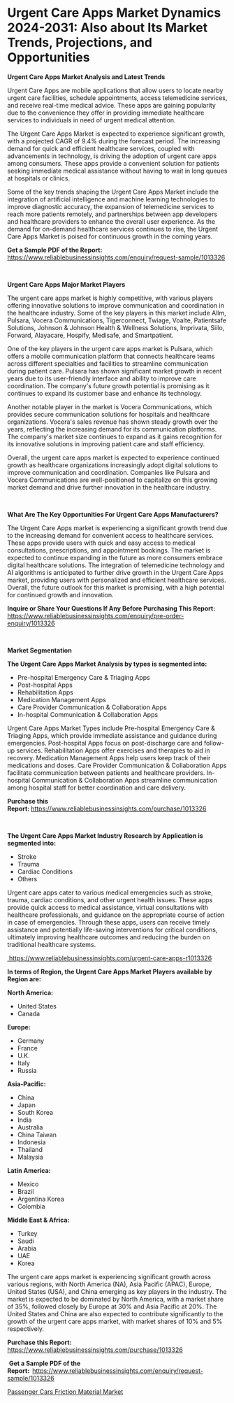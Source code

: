 <p><h1>Urgent Care Apps Market Dynamics 2024-2031: Also about Its Market Trends, Projections, and Opportunities</h1></p><p><strong>Urgent Care Apps Market Analysis and Latest Trends</strong></p>
<p><p>Urgent Care Apps are mobile applications that allow users to locate nearby urgent care facilities, schedule appointments, access telemedicine services, and receive real-time medical advice. These apps are gaining popularity due to the convenience they offer in providing immediate healthcare services to individuals in need of urgent medical attention.</p><p>The Urgent Care Apps Market is expected to experience significant growth, with a projected CAGR of 9.4% during the forecast period. The increasing demand for quick and efficient healthcare services, coupled with advancements in technology, is driving the adoption of urgent care apps among consumers. These apps provide a convenient solution for patients seeking immediate medical assistance without having to wait in long queues at hospitals or clinics.</p><p>Some of the key trends shaping the Urgent Care Apps Market include the integration of artificial intelligence and machine learning technologies to improve diagnostic accuracy, the expansion of telemedicine services to reach more patients remotely, and partnerships between app developers and healthcare providers to enhance the overall user experience. As the demand for on-demand healthcare services continues to rise, the Urgent Care Apps Market is poised for continuous growth in the coming years.</p></p>
<p><strong>Get a Sample PDF of the Report:&nbsp;</strong> <a href="https://www.reliablebusinessinsights.com/enquiry/request-sample/1013326">https://www.reliablebusinessinsights.com/enquiry/request-sample/1013326</a></p>
<p>&nbsp;</p>
<p><strong>Urgent Care Apps Major Market Players</strong></p>
<p><p>The urgent care apps market is highly competitive, with various players offering innovative solutions to improve communication and coordination in the healthcare industry. Some of the key players in this market include Allm, Pulsara, Vocera Communications, Tigerconnect, Twiage, Voalte, Patientsafe Solutions, Johnson & Johnson Health & Wellness Solutions, Imprivata, Siilo, Forward, Alayacare, Hospify, Medisafe, and Smartpatient.</p><p>One of the key players in the urgent care apps market is Pulsara, which offers a mobile communication platform that connects healthcare teams across different specialties and facilities to streamline communication during patient care. Pulsara has shown significant market growth in recent years due to its user-friendly interface and ability to improve care coordination. The company's future growth potential is promising as it continues to expand its customer base and enhance its technology.</p><p>Another notable player in the market is Vocera Communications, which provides secure communication solutions for hospitals and healthcare organizations. Vocera's sales revenue has shown steady growth over the years, reflecting the increasing demand for its communication platforms. The company's market size continues to expand as it gains recognition for its innovative solutions in improving patient care and staff efficiency.</p><p>Overall, the urgent care apps market is expected to experience continued growth as healthcare organizations increasingly adopt digital solutions to improve communication and coordination. Companies like Pulsara and Vocera Communications are well-positioned to capitalize on this growing market demand and drive further innovation in the healthcare industry.</p></p>
<p>&nbsp;</p>
<p><strong>What Are The Key Opportunities For Urgent Care Apps Manufacturers?</strong></p>
<p><p>The Urgent Care Apps market is experiencing a significant growth trend due to the increasing demand for convenient access to healthcare services. These apps provide users with quick and easy access to medical consultations, prescriptions, and appointment bookings. The market is expected to continue expanding in the future as more consumers embrace digital healthcare solutions. The integration of telemedicine technology and AI algorithms is anticipated to further drive growth in the Urgent Care Apps market, providing users with personalized and efficient healthcare services. Overall, the future outlook for this market is promising, with a high potential for continued growth and innovation.</p></p>
<p><strong>Inquire or Share Your Questions If Any Before Purchasing This Report:</strong> <a href="https://www.reliablebusinessinsights.com/enquiry/pre-order-enquiry/1013326">https://www.reliablebusinessinsights.com/enquiry/pre-order-enquiry/1013326</a></p>
<p>&nbsp;</p>
<p><strong>Market Segmentation</strong></p>
<p><strong>The Urgent Care Apps Market Analysis by types is segmented into:</strong></p>
<p><ul><li>Pre-hospital Emergency Care & Triaging Apps</li><li>Post-hospital Apps</li><li>Rehabilitation Apps</li><li>Medication Management Apps</li><li>Care Provider Communication & Collaboration Apps</li><li>In-hospital Communication & Collaboration Apps</li></ul></p>
<p><p>Urgent Care Apps Market Types include Pre-hospital Emergency Care & Triaging Apps, which provide immediate assistance and guidance during emergencies. Post-hospital Apps focus on post-discharge care and follow-up services. Rehabilitation Apps offer exercises and therapies to aid in recovery. Medication Management Apps help users keep track of their medications and doses. Care Provider Communication & Collaboration Apps facilitate communication between patients and healthcare providers. In-hospital Communication & Collaboration Apps streamline communication among hospital staff for better coordination and care delivery.</p></p>
<p><strong>Purchase this Report:&nbsp;</strong><a href="https://www.reliablebusinessinsights.com/purchase/1013326">https://www.reliablebusinessinsights.com/purchase/1013326</a></p>
<p>&nbsp;</p>
<p><strong>The Urgent Care Apps Market Industry Research by Application is segmented into:</strong></p>
<p><ul><li>Stroke</li><li>Trauma</li><li>Cardiac Conditions</li><li>Others</li></ul></p>
<p><p>Urgent care apps cater to various medical emergencies such as stroke, trauma, cardiac conditions, and other urgent health issues. These apps provide quick access to medical assistance, virtual consultations with healthcare professionals, and guidance on the appropriate course of action in case of emergencies. Through these apps, users can receive timely assistance and potentially life-saving interventions for critical conditions, ultimately improving healthcare outcomes and reducing the burden on traditional healthcare systems.</p></p>
<p><a href="https://www.reliablebusinessinsights.com/urgent-care-apps-r1013326">&nbsp;https://www.reliablebusinessinsights.com/urgent-care-apps-r1013326</a></p>
<p><strong>In terms of Region, the Urgent Care Apps Market Players available by Region are:</strong></p>
<p>
    <p> <strong> North America: </strong>
        <ul>
            <li>United States</li>
            <li>Canada</li>
        </ul>
        </p> 
    <p> <strong> Europe: </strong>
        <ul>
            <li>Germany</li>
            <li>France</li>
            <li>U.K.</li>
            <li>Italy</li>
            <li>Russia</li>
        </ul>
        </p> 
    <p> <strong> Asia-Pacific: </strong>
        <ul>
            <li>China</li>
            <li>Japan</li>
            <li>South Korea</li>
            <li>India</li>
            <li>Australia</li>
            <li>China Taiwan</li>
            <li>Indonesia</li>
            <li>Thailand</li>
            <li>Malaysia</li>
        </ul>
        </p> 
    <p> <strong> Latin America: </strong>
        <ul>
            <li>Mexico</li>
            <li>Brazil</li>
            <li>Argentina Korea</li>
            <li>Colombia</li>
        </ul>
        </p> 
    <p> <strong> Middle East & Africa: </strong>
        <ul>
            <li>Turkey</li>
            <li>Saudi</li>
            <li>Arabia</li>
            <li>UAE</li>
            <li>Korea</li>
        </ul>
    </p>
    </p>
<p><p>The urgent care apps market is experiencing significant growth across various regions, with North America (NA), Asia Pacific (APAC), Europe, United States (USA), and China emerging as key players in the industry. The market is expected to be dominated by North America, with a market share of 35%, followed closely by Europe at 30% and Asia Pacific at 20%. The United States and China are also expected to contribute significantly to the growth of the urgent care apps market, with market shares of 10% and 5% respectively.</p></p>
<p><strong>Purchase this Report: </strong><a href="https://www.reliablebusinessinsights.com/purchase/1013326">https://www.reliablebusinessinsights.com/purchase/1013326</a></p>
<p>&nbsp;<strong>Get a Sample PDF of the Report:&nbsp;&nbsp;</strong><a href="https://www.reliablebusinessinsights.com/enquiry/request-sample/1013326">https://www.reliablebusinessinsights.com/enquiry/request-sample/1013326</a></p>
<p><strong></strong></p>
<p><p><a href="https://www.linkedin.com/pulse/passenger-cars-friction-material-market-size-growth-trends-8wq5e?trackingId=MqGpaQKGSruKkbDs1FJ36w%3D%3D">Passenger Cars Friction Material Market</a></p></p>